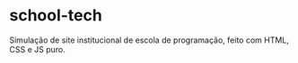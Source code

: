 # school-tech
Simulação de site institucional de escola de programação, feito com HTML, CSS e JS puro.
